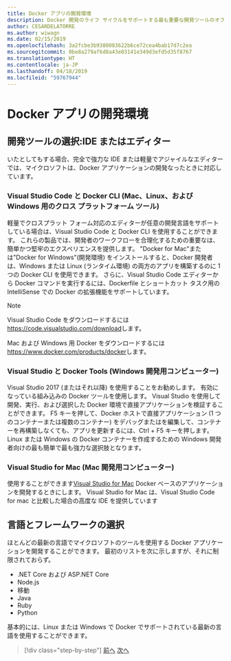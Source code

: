 ```yaml
---
title: Docker アプリの開発環境
description: Docker 開発のライフ サイクルをサポートする最も重要な開発ツールのオプションの確認を取得します。
author: CESARDELATORRE
ms.author: wiwagn
ms.date: 02/15/2019
ms.openlocfilehash: 3a2fcbe3b9380083622b6ce72cea4bab17d7c2ea
ms.sourcegitcommit: 0be8a279af6d8a43e03141e349d3efd5d35f8767
ms.translationtype: HT
ms.contentlocale: ja-JP
ms.lasthandoff: 04/18/2019
ms.locfileid: "59767944"
---
```

# <a name="development-environment-for-docker-apps"></a>Docker アプリの開発環境

## <a name="development-tools-choices-ide-or-editor"></a>開発ツールの選択:IDE またはエディター

いたとしてもする場合、完全で強力な IDE または軽量でアジャイルなエディターでは、マイクロソフトは、Docker アプリケーションの開発なったときに対応しています。

### <a name="visual-studio-code-and-docker-cli-cross-platform-tools-for-mac-linux-and-windows"></a>Visual Studio Code と Docker CLI (Mac、Linux、および Windows 用のクロス プラットフォーム ツール)

軽量でクロスプラット フォーム対応のエディターが任意の開発言語をサポートしている場合は、Visual Studio Code と Docker CLI を使用することができます。 これらの製品では、開発者のワークフローを合理化するための重要なは、簡単かつ堅牢のエクスペリエンスを提供します。 "Docker for Mac"または"Docker for Windows"(開発環境) をインストールすると、Docker 開発者は、Windows または Linux (ランタイム環境) の両方のアプリを構築するのに 1 つの Docker CLI を使用できます。 さらに、Visual Studio Code エディターから Docker コマンドを実行するには、Dockerfile とショートカット タスク用の IntelliSense での Docker の拡張機能をサポートしています。

> [!NOTE]
>
> Visual Studio Code をダウンロードするには<https://code.visualstudio.com/download>します。
>
> Mac および Windows 用 Docker をダウンロードするには<https://www.docker.com/products/docker>します。

### <a name="visual-studio-with-docker-tools-windows-development-machine"></a>Visual Studio と Docker Tools (Windows 開発用コンピューター)

Visual Studio 2017 (またはそれ以降) を使用することをお勧めします。 有効になっている組み込みの Docker ツールを使用します。 Visual Studio を使用して開発、実行、および選択した Docker 環境で直接アプリケーションを検証することができます。 F5 キーを押して、Docker ホストで直接アプリケーション (1 つのコンテナーまたは複数のコンテナー) をデバッグまたはを編集して、コンテナーを再構築しなくても、アプリを更新するには、Ctrl + F5 キーを押します。 Linux または Windows の Docker コンテナーを作成するための Windows 開発者向けの最も簡単で最も強力な選択肢となります。

### <a name="visual-studio-for-mac-mac-development-machine"></a>Visual Studio for Mac (Mac 開発用コンピューター)

使用することができます[Visual Studio for Mac](https://visualstudio.microsoft.com/vs/mac/?utm_medium=microsoft&utm_source=docs.microsoft.com&utm_campaign=inline+link) Docker ベースのアプリケーションを開発するときにします。 Visual Studio for Mac は、Visual Studio Code for mac と比較した場合の高度な IDE を提供しています

## <a name="language-and-framework-choices"></a>言語とフレームワークの選択

ほとんどの最新の言語でマイクロソフトのツールを使用する Docker アプリケーションを開発することができます。 最初のリストを次に示しますが、それに制限されておらず。

- .NET Core および ASP.NET Core
- Node.js
- 移動
- Java
- Ruby
- Python

基本的には、Linux または Windows で Docker でサポートされている最新の言語を使用することができます。

>[!div class="step-by-step"]
>[前へ](deploy-azure-kubernetes-service.md)
>[次へ](docker-apps-inner-loop-workflow.md)
